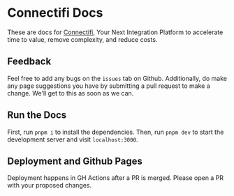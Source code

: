 # Connectifi Docs

These are docs for [Connectifi](https://connectifi.co/), Your Next Integration Platform to
accelerate time to value, remove complexity, and reduce costs.

## Feedback

Feel free to add any bugs on the `issues` tab on Github. Additionally, do make any page suggestions you have by submitting a pull request to make a change. We'll get to this as soon as we can.

## Run the Docs

First, run `pnpm i` to install the dependencies.
Then, run `pnpm dev` to start the development server and visit `localhost:3000`.

## Deployment and Github Pages

Deployment happens in GH Actions after a PR is merged.  Please open a PR with your proposed changes.

